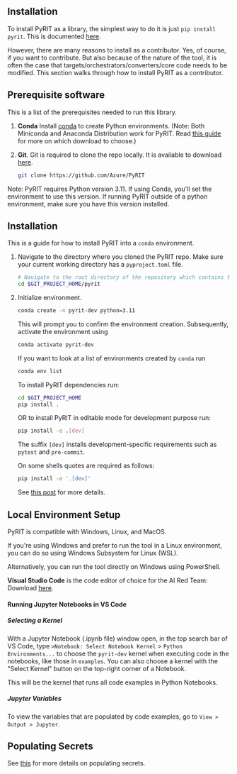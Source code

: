 ## Installation

To install PyRIT as a library, the simplest way to do it is just `pip install pyrit`. This is documented [here](../setup/install_pyrit.md).

However, there are many reasons to install as a contributor. Yes, of course, if you want to contribute. But also because of the nature of the tool, it is often the case that targets/orchestrators/converters/core code needs to be modified. This section walks through how to install PyRIT as a contributor.

## Prerequisite software

This is a list of the prerequisites needed to run this library.

1. **Conda** Install [conda](https://docs.conda.io/projects/conda/en/latest/user-guide/install/index.html) to create Python environments. (Note: Both Miniconda and Anaconda Distribution work for PyRIT. Read [this guide](https://docs.anaconda.com/free/distro-or-miniconda/) for more on which download to choose.)

1. **Git**. Git is required to clone the repo locally. It is available to download [here](https://git-scm.com/downloads).
    ```bash
    git clone https://github.com/Azure/PyRIT
    ```

Note: PyRIT requires Python version 3.11. If using Conda, you'll set the environment to use this version. If running PyRIT outside of a python environment, make sure you have this version installed.

## Installation

This is a guide for how to install PyRIT into a `conda` environment.

1. Navigate to the directory where you cloned the PyRIT repo.
   Make sure your current working directory has a `pyproject.toml` file.

   ```bash
   # Navigate to the root directory of the repository which contains the pyproject.toml file
   cd $GIT_PROJECT_HOME/pyrit
   ```

1. Initialize environment.

    ```bash
    conda create -n pyrit-dev python=3.11
    ```

   This will prompt you to confirm the environment creation.
   Subsequently, activate the environment using

   ```bash
   conda activate pyrit-dev
   ```

   If you want to look at a list of environments created by `conda` run

   ```bash
   conda env list
   ```

   To install PyRIT dependencies run:
   ```bash
   cd $GIT_PROJECT_HOME
   pip install .
   ```

   OR to install PyRIT in editable mode for development purpose run:

   ```bash
   pip install -e .[dev]
   ```

   The suffix `[dev]` installs development-specific requirements such as `pytest` and `pre-commit`.

   On some shells quotes are required as follows:

   ```bash
   pip install -e '.[dev]'
   ```

   See [this post](https://stackoverflow.com/questions/77134272/pip-install-dev-with-pyproject-toml-not-working) for more details.


## Local Environment Setup

PyRIT is compatible with Windows, Linux, and MacOS.

If you're using Windows and prefer to run the tool in a Linux environment, you can do so using Windows Subsystem for Linux (WSL).

Alternatively, you can run the tool directly on Windows using PowerShell.

**Visual Studio Code** is the code editor of choice for the AI Red Team: Download [here](https://code.visualstudio.com/Download).

#### Running Jupyter Notebooks in VS Code

##### Selecting a Kernel

With a Jupyter Notebook (.ipynb file) window open, in the top search bar of VS Code, type `>Notebook: Select Notebook Kernel` > `Python Environments...` to choose the `pyrit-dev` kernel when executing code in the notebooks, like those in `examples`. You can also choose a kernel with the "Select Kernel" button on the top-right corner of a Notebook.

This will be the kernel that runs all code examples in Python Notebooks.

##### Jupyter Variables

To view the variables that are populated by code examples, go to `View > Output > Jupyter`.

## Populating Secrets

See [this](../setup/populating_secrets.md) for more details on populating secrets.
